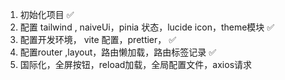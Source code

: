 1. 初始化项目 ✅
1. 配置 tailwind , naiveUi，pinia 状态，lucide icon，theme模块 ✅
1. 配置开发环境， vite 配置，prettier， ✅
1. 配置router ,layout，路由懒加载，路由标签记录 ✅
1. 国际化，全屏按钮，reload加载，全局配置文件，axios请求

